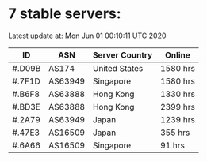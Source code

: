 # 7 stable servers:

Latest update at: Mon Jun 01 00:10:11 UTC 2020

| ID | ASN | Server Country | Online |
| -- | --- | -------------- | ------ |
| #.D09B | AS174 | United States | 1580 hrs |
| #.7F1D | AS63949 | Singapore | 1580 hrs |
| #.B6F8 | AS63888 | Hong Kong | 1330 hrs |
| #.BD3E | AS63888 | Hong Kong | 2399 hrs |
| #.2A79 | AS63949 | Japan | 1239 hrs |
| #.47E3 | AS16509 | Japan | 355 hrs |
| #.6A66 | AS16509 | Singapore | 91 hrs |


